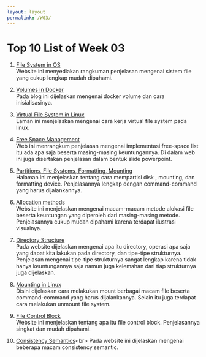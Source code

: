 ```yaml
---
layout: layout
permalink: /W03/
---
```

# Top 10 List of Week 03
1. [File System in OS](https://www.tutorialspoint.com/operating_system/os_file_system.htm)<br>
  Website ini menyediakan rangkuman penjelasan mengenai sistem file yang cukup lengkap mudah dipahami.

2. [Volumes in Docker](https://blog.container-solutions.com/understanding-volumes-docker)<br>
  Pada blog ini dijelaskan mengenai docker volume dan cara inisialisasinya.

3. [Virtual File System in Linux](https://opensource.com/article/19/3/virtual-filesystems-linux)<br>
  Laman ini menjelaskan mengenai cara kerja virtual file system pada linux.

4. [Free Space Management](https://dextutor.com/free-space-list-management/)<br>
  Web ini menrangkum penjelasan mengenai implementasi free-space list itu ada apa saja beserta masing-masing keuntungannya. Di dalam web ini juga disertakan penjelasan dalam bentuk slide powerpoint.

5. [Partitions, File Systems, Formatting, Mounting](http://wwwacs.gantep.edu.tr/docs/rute/node22.html)<br>
  Halaman ini menjelaskan tentang cara mempartisi disk , mounting, dan formatting device. Penjelasannya lengkap dengan command-command yang harus dijalankannya.

6. [Allocation methods](https://www.geeksforgeeks.org/file-allocation-methods/)<br>
  Website ini menjelaskan mengenai macam-macam metode alokasi file beserta keuntungan yang diperoleh dari masing-masing metode. Penjelasannya cukup mudah dipahami karena terdapat ilustrasi visualnya.

7. [Directory Structure](https://www.tutorialandexample.com/directory-structure-in-operating-system/)<br>
  Pada website dijelaskan mengenai apa itu directory, operasi apa saja yang dapat kita lakukan pada directory, dan tipe-tipe strukturnya. Penjelasan mengenai tipe-tipe strukturnya sangat lengkap karena tidak hanya keuntungannya saja namun juga kelemahan dari tiap strukturnya juga dijelaskan.

8. [Mounting in Linux](https://linuxize.com/post/how-to-mount-and-unmount-file-systems-in-linux/)<br>
  Disini dijelaskan cara melakukan mount berbagai macam file beserta command-command yang harus dijalankannya. Selain itu juga terdapat cara melakukan unmount file system.

9. [File Control Block](https://www.easytechjunkie.com/what-is-a-file-control-block.htm)<br>
  Website ini menjelaskan tentang apa itu file control block. Penjelasannya singkat dan mudah dipahami.

10. [Consistency Semantics](https://www.geeksforgeeks.org/consistency-semantics-for-file-sharing/#:~:text=Consistency%20Semantics%20is%20concept%20which,file%20and%20at%20same%20time.)<br>
  Pada website ini dijelaskan mengenai beberapa macam consistency semantic.
